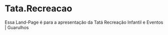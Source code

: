 # Tata.Recreacao
 Essa Land-Page é para a apresentação da Tatá Recreação Infantil e Eventos | Guarulhos

